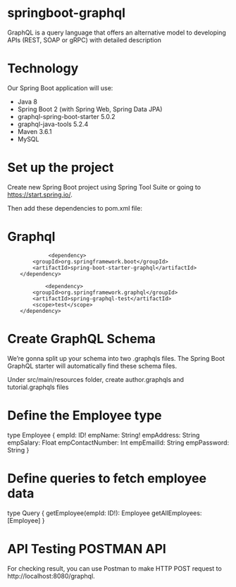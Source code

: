 # springboot-graphql
GraphQL is a query language that offers an alternative model to developing APIs (REST, SOAP or gRPC) with detailed description

# Technology
Our Spring Boot application will use:

- Java 8
- Spring Boot 2 (with Spring Web, Spring Data JPA)
- graphql-spring-boot-starter 5.0.2
- graphql-java-tools 5.2.4
- Maven 3.6.1
- MySQL

# Set up the project
Create new Spring Boot project using Spring Tool Suite or going to https://start.spring.io/.

Then add these dependencies to pom.xml file:

# Graphql 
                 <dependency>
			<groupId>org.springframework.boot</groupId>
			<artifactId>spring-boot-starter-graphql</artifactId>
		</dependency>

                <dependency>
			<groupId>org.springframework.graphql</groupId>
			<artifactId>spring-graphql-test</artifactId>
			<scope>test</scope>
		</dependency>


 # Create GraphQL Schema
We’re gonna split up your schema into two .graphqls files. The Spring Boot GraphQL starter will automatically find these schema files.

Under src/main/resources folder, create author.graphqls and tutorial.graphqls files

# Define the Employee type
type Employee {
  empId: ID!
  empName: String!
  empAddress: String
  empSalary: Float
  empContactNumber: Int
  empEmailId: String
  empPassword: String
}



# Define queries to fetch employee data
type Query {
  getEmployee(empId: ID!): Employee
  getAllEmployees: [Employee]
}

# API Testing POSTMAN API
For checking result, you can use Postman to make HTTP POST request to http://localhost:8080/graphql.

